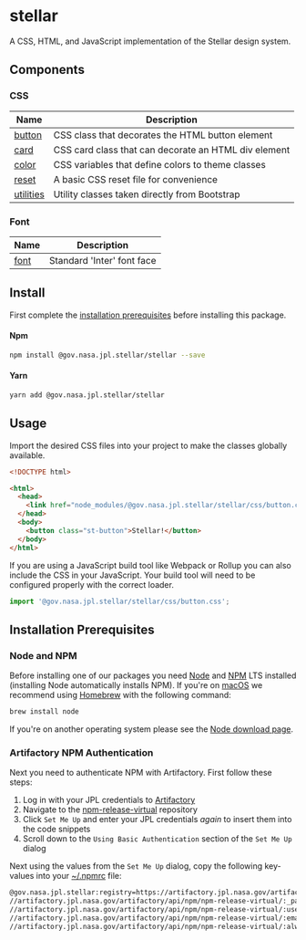 # stellar

A CSS, HTML, and JavaScript implementation of the Stellar design system.

## Components

### CSS

| Name                             | Description                                          |
| -------------------------------- | ---------------------------------------------------- |
| [button](./css/button.css)       | CSS class that decorates the HTML button element     |
| [card](./css/card.css)           | CSS card class that can decorate an HTML div element |
| [color](./css/color.css)         | CSS variables that define colors to theme classes    |
| [reset](./css/reset.css)         | A basic CSS reset file for convenience               |
| [utilities](./css/utilities.css) | Utility classes taken directly from Bootstrap        |

### Font

| Name           | Description                |
| -------------- | -------------------------- |
| [font](./font) | Standard 'Inter' font face |

## Install

First complete the [installation prerequisites](#installation-prerequisites) before installing this package.

#### Npm

```bash
npm install @gov.nasa.jpl.stellar/stellar --save
```

#### Yarn

```bash
yarn add @gov.nasa.jpl.stellar/stellar
```

## Usage

Import the desired CSS files into your project to make the classes globally available.

```html
<!DOCTYPE html>

<html>
  <head>
    <link href="node_modules/@gov.nasa.jpl.stellar/stellar/css/button.css" rel="stylesheet" />
  </head>
  <body>
    <button class="st-button">Stellar!</button>
  </body>
</html>
```

If you are using a JavaScript build tool like Webpack or Rollup you can also include the CSS in your JavaScript. Your build tool will need to be configured properly with the correct loader.

```js
import '@gov.nasa.jpl.stellar/stellar/css/button.css';
```

## Installation Prerequisites

### Node and NPM

Before installing one of our packages you need [Node](https://nodejs.org/en/) and [NPM](https://docs.npmjs.com/about-npm/) LTS installed (installing Node automatically installs NPM). If you're on [macOS](https://www.apple.com/macos) we recommend using [Homebrew](https://brew.sh/) with the following command:

```sh
brew install node
```

If you're on another operating system please see the [Node download page](https://nodejs.org/en/download/).

### Artifactory NPM Authentication

Next you need to authenticate NPM with Artifactory. First follow these steps:

1. Log in with your JPL credentials to [Artifactory](https://artifactory.jpl.nasa.gov/artifactory/webapp/#/login)
1. Navigate to the [npm-release-virtual](https://artifactory.jpl.nasa.gov/artifactory/webapp/#/artifacts/browse/tree/General/npm-release-virtual) repository
1. Click `Set Me Up` and enter your JPL credentials _again_ to insert them into the code snippets
1. Scroll down to the `Using Basic Authentication` section of the `Set Me Up` dialog

Next using the values from the `Set Me Up` dialog, copy the following key-values into your [~/.npmrc](https://docs.npmjs.com/configuring-npm/npmrc.html) file:

```sh
@gov.nasa.jpl.stellar:registry=https://artifactory.jpl.nasa.gov/artifactory/api/npm/npm-release-virtual/
//artifactory.jpl.nasa.gov/artifactory/api/npm/npm-release-virtual/:_password=<BASE64_PASSWORD>
//artifactory.jpl.nasa.gov/artifactory/api/npm/npm-release-virtual/:username=<USERNAME>
//artifactory.jpl.nasa.gov/artifactory/api/npm/npm-release-virtual/:email=<youremail@email.com>
//artifactory.jpl.nasa.gov/artifactory/api/npm/npm-release-virtual/:always-auth=true
```
